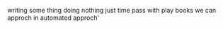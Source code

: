 writing some thing
doing nothing
just time pass
with play books we can approch in automated approch'

